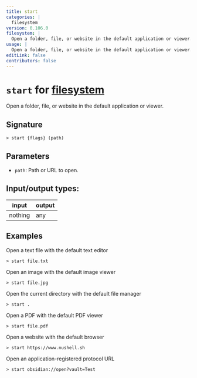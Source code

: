 ```yaml
---
title: start
categories: |
  filesystem
version: 0.106.0
filesystem: |
  Open a folder, file, or website in the default application or viewer.
usage: |
  Open a folder, file, or website in the default application or viewer.
editLink: false
contributors: false
---
```

<!-- This file is automatically generated. Please edit the command in https://github.com/nushell/nushell instead. -->

# `start` for [filesystem](/commands/categories/filesystem.md)

<div class='command-title'>Open a folder, file, or website in the default application or viewer.</div>

## Signature

```> start {flags} (path)```

## Parameters

 -  `path`: Path or URL to open.


## Input/output types:

| input   | output |
| ------- | ------ |
| nothing | any    |
## Examples

Open a text file with the default text editor
```nu
> start file.txt

```

Open an image with the default image viewer
```nu
> start file.jpg

```

Open the current directory with the default file manager
```nu
> start .

```

Open a PDF with the default PDF viewer
```nu
> start file.pdf

```

Open a website with the default browser
```nu
> start https://www.nushell.sh

```

Open an application-registered protocol URL
```nu
> start obsidian://open?vault=Test

```
